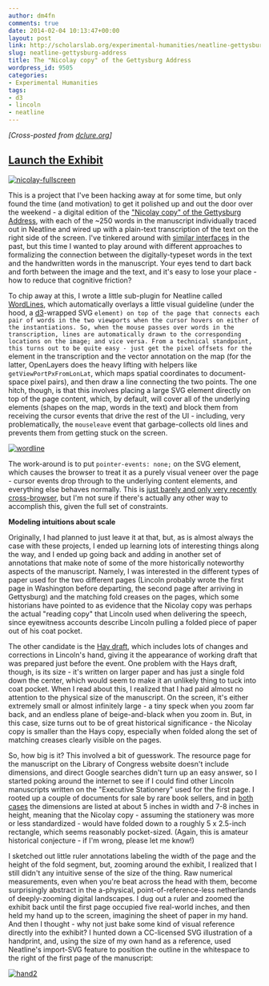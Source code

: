 ```yaml
---
author: dm4fn
comments: true
date: 2014-02-04 10:13:47+00:00
layout: post
link: http://scholarslab.org/experimental-humanities/neatline-gettysburg-address/
slug: neatline-gettysburg-address
title: The "Nicolay copy" of the Gettysburg Address
wordpress_id: 9505
categories:
- Experimental Humanities
tags:
- d3
- lincoln
- neatline
---
```


_[Cross-posted from [dclure.org](http://dclure.org/logs/nicolay-copy-gettysburg-address/)]_



## [Launch the Exhibit](http://neatline.dclure.org/neatline/show/gettysburg-address)



[![nicolay-fullscreen](http://dclure.org/wp-content/uploads/2014/02/nicolay-fullscreen1.jpg)](http://neatline.dclure.org/neatline/show/gettysburg-address)



This is a project that I've been hacking away at for some time, but only found the time (and motivation) to get it polished up and out the door over the weekend - a digital edition of the ["Nicolay copy" of the Gettysburg Address](http://prod.myloc.gov/Exhibitions/gettysburgaddress/exhibitionitems/ExhibitObjects/NicolayCopy.aspx), with each of the ~250 words in the manuscript individually traced out in Neatline and wired up with a plain-text transcription of the text on the right side of the screen. I've tinkered around with [similar interfaces](http://neatline.dclure.org/neatline/show/saturn-v-stage-2) in the past, but this time I wanted to play around with different approaches to formalizing the connection between the digitally-typeset words in the text and the handwritten words in the manuscript. Your eyes tend to dart back and forth between the image and the text, and it's easy to lose your place - how to reduce that cognitive friction?

To chip away at this, I wrote a little sub-plugin for Neatline called [WordLines](https://github.com/davidmcclure/nl-widget-WordLines), which automatically overlays a little visual guideline (under the hood, a [d3](http://d3js.org/)-wrapped SVG `` element) on top of the page that connects each pair of words in the two viewports when the cursor hovers on either of the instantiations. So, when the mouse passes over words in the transcription, lines are automatically drawn to the corresponding locations on the image; and vice versa. From a technical standpoint, this turns out to be quite easy - just get the pixel offsets for the `` element in the transcription and the vector annotation on the map (for the latter, OpenLayers does the heavy lifting with helpers like `getViewPortPxFromLonLat`, which maps spatial coordinates to document-space pixel pairs), and then draw a line connecting the two points. The one hitch, though, is that this involves placing a large SVG element directly on top of the page content, which, by default, will cover all of the underlying elements (shapes on the map, words in the text) and block them from receiving the cursor events that drive the rest of the UI - including, very problematically, the `mouseleave` event that garbage-collects old lines and prevents them from getting stuck on the screen.

[![wordline](http://dclure.org/wp-content/uploads/2014/02/wordline.jpg)](http://dclure.org/wp-content/uploads/2014/02/wordline.jpg)

The work-around is to put `pointer-events: none;` on the SVG element, which causes the browser to treat it as a purely visual veneer over the page - cursor events drop through to the underlying content elements, and everything else behaves normally. This is [just barely and only very recently cross-browser](http://caniuse.com/pointer-events), but I'm not sure if there's actually any other way to accomplish this, given the full set of constraints.

**Modeling intuitions about scale**

Originally, I had planned to just leave it at that, but, as is almost always the case with these projects, I ended up learning lots of interesting things along the way, and I ended up going back and adding in another set of annotations that make note of some of the more historically noteworthy aspects of the manuscript. Namely, I was interested in the different types of paper used for the two different pages (Lincoln probably wrote the first page in Washington before departing, the second page after arriving in Gettysburg) and the matching fold creases on the pages, which some historians have pointed to as evidence that the Nicolay copy was perhaps the actual "reading copy" that Lincoln used when delivering the speech, since eyewitness accounts describe Lincoln pulling a folded piece of paper out of his coat pocket.

The other candidate is the [Hay draft](http://prod.myloc.gov/Exhibitions/gettysburgaddress/exhibitionitems/ExhibitObjects/HayDraft.aspx), which includes lots of changes and corrections in Lincoln's hand, giving it the appearance of working draft that was prepared just before the event. One problem with the Hays draft, though, is its size - it's written on larger paper and has just a single fold down the center, which would seem to make it an unlikely thing to tuck into coat pocket. When I read about this, I realized that I had paid almost no attention to the physical size of the manuscript. On the screen, it's either extremely small or almost infinitely large - a tiny speck when you zoom far back, and an endless plane of beige-and-black when you zoom in. But, in this case, size turns out to be of great historical significance - the Nicolay copy is smaller than the Hays copy, especially when folded along the set of matching creases clearly visible on the pages.

So, how big is it? This involved a bit of guesswork. The resource page for the manuscript on the Library of Congress website doesn't include dimensions, and direct Google searches didn't turn up an easy answer, so I started poking around the internet to see if I could find other Lincoln manuscripts written on the "Executive Stationery" used for the first page. I rooted up a couple of documents for sale by rare book sellers, and in [both](http://www.baumanrarebooks.com/rare-books/lincoln-abraham/autograph-letter-signed/63126.aspx) [cases](http://www.robertedwardauctions.com/auction/2006/1204.html) the dimensions are listed at about 5 inches in width and 7-8 inches in height, meaning that the Nicolay copy - assuming the stationery was more or less standardized - would have folded down to a roughly 5 x 2.5-inch rectangle, which seems reasonably pocket-sized. (Again, this is amateur historical conjecture - if I'm wrong, please let me know!)

I sketched out little ruler annotations labeling the width of the page and the height of the fold segment, but, zooming around the exhibit, I realized that I still didn't any intuitive sense of the size of the thing. Raw numerical measurements, even when you're beat across the head with them, become surprisingly abstract in the a-physical, point-of-reference-less netherlands of deeply-zooming digital landscapes. I dug out a ruler and zoomed the exhibit back until the first page occupied five real-world inches, and then held my hand up to the screen, imagining the sheet of paper in my hand. And then I thought - why not just bake some kind of visual reference directly into the exhibit? I hunted down a CC-licensed SVG illustration of a handprint, and, using the size of my own hand as a reference, used Neatline's import-SVG feature to position the outline in the whitespace to the right of the first page of the manuscript:

[![hand2](http://dclure.org/wp-content/uploads/2014/02/hand2.jpg)](http://dclure.org/wp-content/uploads/2014/02/hand2.jpg)
